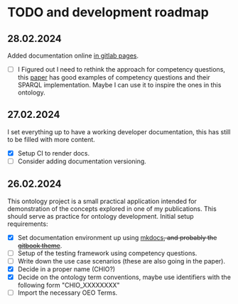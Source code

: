 # TODO and development roadmap

## 28.02.2024

Added documentation online [in gitlab
pages](https://ensym.pages.gitlab.dlr.de/lod/charging-ontology/). 

- [ ] I Figured out
I need to rethink the approach for competency questions, this
[paper](https://doi.org/10.1016/j.websem.2019.100534) has good examples of
competency questions and their SPARQL implementation. Maybe I can use it to
inspire the ones in this ontology.

## 27.02.2024

I set everything up to have a working developer documentation, this has still
to be filled with more content.

- [X] Setup CI to render docs.
- [ ] Consider adding documentation versioning.

## 26.02.2024

This ontology project is a small practical application intended for
demonstration of the concepts explored in one of my publications. This should
serve as practice for ontology development. Initial setup requirements:

- [x] Set documentation environment up using [mkdocs](https://www.mkdocs.org/)~~, and probably the [gitbook theme](https://gitlab.com/lramage/mkdocs-gitbook-theme)~~.
- [ ] Setup of the testing framework using competency questions.
- [ ] Write down the use case scenarios (these are also going in the paper).
- [X] Decide in a proper name (CHIO?)
- [X] Decide on the ontology term conventions, maybe use identifiers with the following form "CHIO_XXXXXXXX"
- [ ] Import the necessary OEO Terms.
